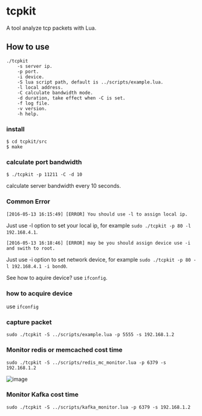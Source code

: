 # tcpkit
A tool analyze tcp packets with Lua.

## How to use

```
./tcpkit
    -s server ip.
    -p port.
    -i device.
    -S lua script path, default is ../scripts/example.lua.
    -l local address.
    -C calculate bandwidth mode.
    -d duration, take effect when -C is set.
    -f log file.
    -v version.
    -h help.
```

### install 

```shell
$ cd tcpkit/src
$ make
```

### calculate port bandwidth

```shell
$ ./tcpkit -p 11211 -C -d 10
```

calculate server bandwidth every 10 seconds.

### Common Error

```
[2016-05-13 16:15:49] [ERROR] You should use -l to assign local ip.
```

Just use -l option to set your local ip, for example `sudo ./tcpkit -p 80 -l 192.168.4.1`.


```
[2016-05-13 16:18:46] [ERROR] may be you should assign device use -i and swith to root.
```

Just use -i option to set network device, for example `sudo ./tcpkit -p 80 -l 192.168.4.1 -i bond0`. 

See how to aquire device? use `ifconfig`.

### how to acquire device

use `ifconfig`

### capture packet

```
sudo ./tcpkit -S ../scripts/example.lua -p 5555 -s 192.168.1.2
```

### Monitor redis or memcached cost time 

```
sudo ./tcpkit -S ../scripts/redis_mc_monitor.lua -p 6379 -s 192.168.1.2
```
![image](https://raw.githubusercontent.com/git-hulk/tcpkit/master/snapshot/redis_mc_monitor.png)


### Monitor Kafka cost time

```
sudo ./tcpkit -S ../scripts/kafka_monitor.lua -p 6379 -s 192.168.1.2
```
